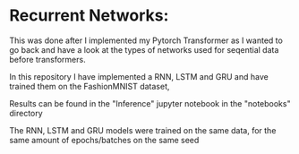 # Recurrent Networks:

This was done after I implemented my Pytorch Transformer as I wanted to go back and have a 
look at the types of networks used for seqential data before transformers.

In this repository I have implemented a RNN, LSTM and GRU and have trained them on the FashionMNIST dataset,

Results can be found in the "Inference" jupyter notebook in the "notebooks" directory

The RNN, LSTM and GRU models were trained on the same data, for the same amount of epochs/batches on the same seed
